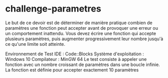 # challenge-parametres
Le but de ce devoir est de déterminer de manière pratique combien de paramètres une fonction peut accepter avant de provoquer une erreur ou un comportement inattendu. Vous devez écrire une fonction qui accepte plusieurs paramètres, puis augmenter progressivement leur nombre jusqu'à ce qu'une limite soit atteinte. 

Environnement de Test
IDE : Code::Blocks
Système d'exploitation : Windows 10
Compilateur :  MinGW 64
Le test consiste à appeler une fonction avec un nombre croissant de paramètres dans une boucle infinie. La fonction est définie pour accepter exactement 10 paramètres
